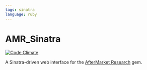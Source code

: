 ```yaml
---
tags: sinatra
language: ruby
---
```


# AMR_Sinatra
[![Code Climate](https://codeclimate.com/github/kronosapiens/amr_sinatra.png)](https://codeclimate.com/github/kronosapiens/amr_sinatra)

A Sinatra-driven web interface for the [AfterMarket Research](http://www.github.com/kronosapiens/aftermarket_research) gem.
